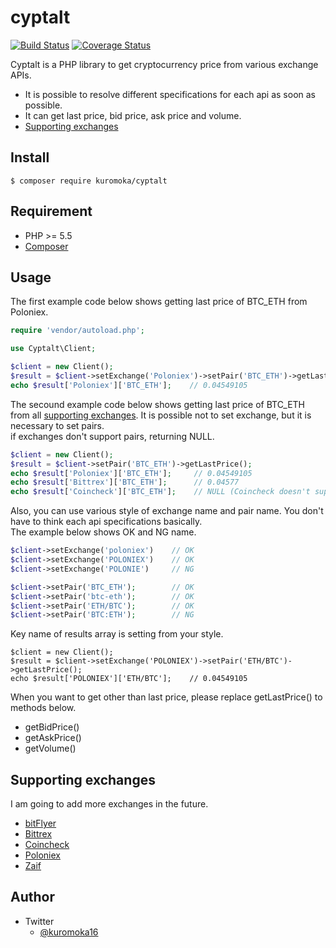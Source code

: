 # cyptalt
[![Build Status](https://travis-ci.org/kuromoka/cyptalt.svg?branch=master)](https://travis-ci.org/kuromoka/cyptalt)
[![Coverage Status](https://coveralls.io/repos/github/kuromoka/cyptalt/badge.svg?branch=)](https://coveralls.io/github/kuromoka/cyptalt?branch=)

Cyptalt is a PHP library to get cryptocurrency price from various exchange APIs.
- It is possible to resolve different specifications for each api as soon as possible.
- It can get last price, bid price, ask price and volume.
- [Supporting exchanges](#supporting_exchanges)

## Install

```
$ composer require kuromoka/cyptalt
```

## Requirement

- PHP >= 5.5
- [Composer](https://getcomposer.org/)

## Usage

The first example code below shows getting last price of BTC_ETH from Poloniex.

```PHP
require 'vendor/autoload.php';

use Cyptalt\Client;

$client = new Client();
$result = $client->setExchange('Poloniex')->setPair('BTC_ETH')->getLastPrice();
echo $result['Poloniex']['BTC_ETH'];    // 0.04549105
```

The secound example code below shows getting last price of BTC_ETH from all [supporting exchanges](#supporting_exchanges). It is possible not to set exchange, but it is necessary to set pairs.  
if exchanges don't support pairs, returning NULL.

```PHP
$client = new Client();
$result = $client->setPair('BTC_ETH')->getLastPrice();
echo $result['Poloniex']['BTC_ETH'];     // 0.04549105
echo $result['Bittrex']['BTC_ETH'];      // 0.04577
echo $result['Coincheck']['BTC_ETH'];    // NULL (Coincheck doesn't support BTC_ETH pair.)
```

Also, you can use various style of exchange name and pair name. You don't have to think each api specifications basically.  
The example below shows OK and NG name.

```PHP
$client->setExchange('poloniex')    // OK
$client->setExchange('POLONIEX')    // OK
$client->setExchange('POLONIE')     // NG

$client->setPair('BTC_ETH');        // OK
$client->setPair('btc-eth');        // OK
$client->setPair('ETH/BTC');        // OK
$client->setPair('BTC:ETH');        // NG
```

Key name of results array is setting from your style.
```
$client = new Client();
$result = $client->setExchange('POLONIEX')->setPair('ETH/BTC')->getLastPrice();
echo $result['POLONIEX']['ETH/BTC'];    // 0.04549105
```

When you want to get other than last price, please replace getLastPrice() to methods below.

- getBidPrice()
- getAskPrice()
- getVolume()

## <a name ="supporting_exchanges"></a>Supporting exchanges

I am going to add more exchanges in the future.
- [bitFlyer](https://bitflyer.jp/)
- [Bittrex](https://bittrex.com/)
- [Coincheck](https://coincheck.com/)
- [Poloniex](https://poloniex.com/)
- [Zaif](https://zaif.jp/)

## Author

- Twitter  
  - [@kuromoka16](https://twitter.com/kuromoka16)
